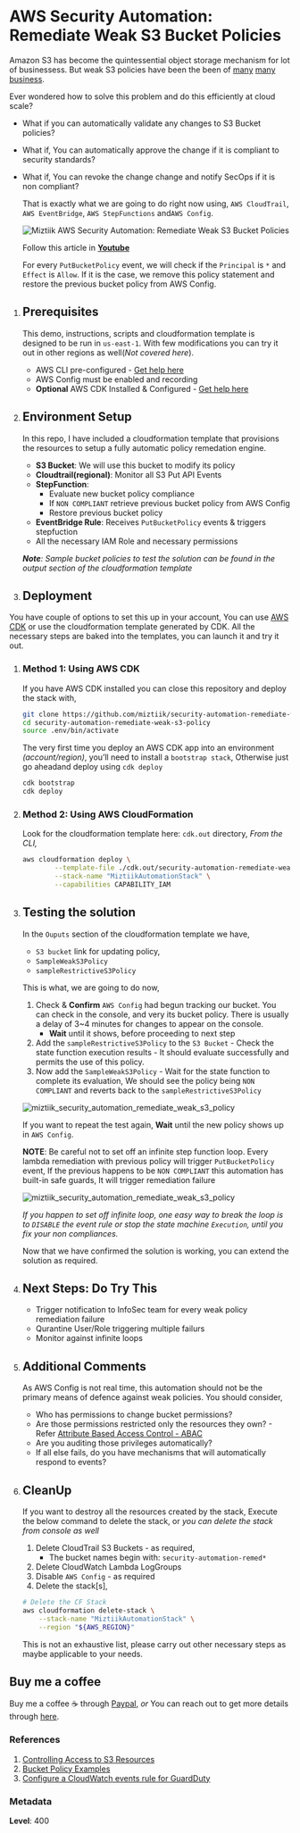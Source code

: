 # AWS Security Automation: Remediate Weak S3 Bucket Policies

Amazon S3 has become the quintessential object storage mechanism for lot of businessess. But weak S3 policies have been the been of [many](https://www.engadget.com/2018/08/09/amazon-aws-error-exposes-31-000-godaddy-servers) [many](https://www.skyhighnetworks.com/cloud-security-blog/verizon-data-breach-two-easy-steps-to-prevent-aws-s3-leaks/) [business](https://businessinsights.bitdefender.com/worst-amazon-breaches). 

Ever wondered how to solve this problem and do this efficiently at cloud scale?

- What if you can automatically validate any changes to S3 Bucket policies?
- What if, You can automatically approve the change if it is compliant to security standards?
- What if, You can revoke the change change and notify SecOps if it is non compliant?

    That is exactly what we are going to do right now using, `AWS CloudTrail`, `AWS EventBridge`, `AWS StepFunctions` and`AWS Config`.

  ![Miztiik AWS Security Automation: Remediate Weak S3 Bucket Policies](images/miztiik_security_automation_remediate_weak_s3_policy_architecture.png)

  Follow this article in **[Youtube](https://youtu.be/a4gOXBrVe6w)**

  For every `PutBucketPolicy` event, we will check if the `Principal` is `*` and `Effect` is `Allow`. If it is the case, we remove this policy statement and restore the previous bucket policy from AWS Config.

1. ## Prerequisites

    This demo, instructions, scripts and cloudformation template is designed to be run in `us-east-1`. With few modifications you can try it out in other regions as well(_Not covered here_).

    - AWS CLI pre-configured - [Get help here](https://youtu.be/TPyyfmQte0U)
    - AWS Config must be enabled and recording
    - **Optional** AWS CDK Installed & Configured - [Get help here](https://www.youtube.com/watch?v=MKwxpszw0Rc)

1. ## Environment Setup

    In this repo, I have included a cloudformation template that provisions the resources to setup a fully automatic policy remedation engine.

    - **S3 Bucket**: We will use this bucket to modify its policy
    - **Cloudtrail(regional)**: Monitor all S3 Put API Events
    - **StepFunction**:
        - Evaluate new bucket policy compliance
        - If `NON COMPLIANT` retrieve previous bucket policy from AWS Config
        - Restore previous bucket policy
    - **EventBridge Rule**: Receives `PutBucketPolicy` events & triggers stepfuction
    - All the necessary IAM Role and necessary permissions

    _**Note**: Sample bucket policies to test the solution can be found in the output section of the cloudformation template_

1. ## Deployment

  You have couple of options to set this up in your account, You can use [AWS CDK](https://www.youtube.com/watch?v=MKwxpszw0Rc) or use the cloudformation template generated by CDK. All the necessary steps are baked into the templates, you can launch it and try it out.

  1. ### Method 1: Using AWS CDK

      If you have AWS CDK installed you can close this repository and deploy the stack with,

        ```sh
        git clone https://github.com/miztiik/security-automation-remediate-weak-s3-policy.git
        cd security-automation-remediate-weak-s3-policy
        source .env/bin/activate
        ```

      The very first time you deploy an AWS CDK app into an environment _(account/region)_, you’ll need to install a `bootstrap stack`, Otherwise just go aheadand   deploy using `cdk deploy`

        ```sh
        cdk bootstrap
        cdk deploy
        ```

  1. ### Method 2: Using AWS CloudFormation

      Look for the cloudformation template here: `cdk.out` directory, _From the CLI,_

        ```sh
        aws cloudformation deploy \
                --template-file ./cdk.out/security-automation-remediate-weak-s3-policy.template.json \
                --stack-name "MiztiikAutomationStack" \
                --capabilities CAPABILITY_IAM
        ```

1. ## Testing the solution

    In the `Ouputs` section of the cloudformation template we have,

    - `S3 bucket` link for updating policy,
    - `SampleWeakS3Policy`
    - `sampleRestrictiveS3Policy`

    This is what, we are going to do now,

    1. Check & **Confirm** `AWS Config` had begun tracking our bucket. You can check in the console, and very its bucket policy. There is usually a delay of 3~4 minutes for changes to appear on the console.
        - **Wait** until it shows, before proceeding to next step
    1. Add the `sampleRestrictiveS3Policy` to the `S3 Bucket` - Check the state function execution results - It should evaluate successfully and permits the use of this policy.
    1. Now add the `SampleWeakS3Policy` - Wait for the state function to complete its evaluation, We should see the policy being `NON COMPLIANT` and reverts back to the `sampleRestrictiveS3Policy`

    ![miztiik_security_automation_remediate_weak_s3_policy](images/miztiik_security_automation_remediate_weak_s3_policy_success_00.png)

    If you want to repeat the test again,  **Wait** until the new policy shows up in `AWS Config`.

    **NOTE**: Be careful not to set off an infinite step function loop. Every lambda remediation with previous policy will trigger `PutBucketPolicy` event, If the previous happens to be `NON COMPLIANT` this automation has built-in safe guards, It will trigger remediation failure

    ![miztiik_security_automation_remediate_weak_s3_policy](images/miztiik_security_automation_remediate_weak_s3_policy_failure_00.png)

    _If you happen to set off infinite loop, one easy way to break the loop is to `DISABLE` the event rule or stop the state machine `Execution`, until you fix your non compliances._

    Now that we have confirmed the solution is working, you can extend the solution as required.

1. ## Next Steps: Do Try This

    - Trigger notification to InfoSec team for every weak policy remediation failure
    - Qurantine User/Role triggering multiple failurs
    - Monitor against infinite loops

1. ## Additional Comments

    As AWS Config is not real time, this automation should not be the primary means of defence against weak policies. You should consider,

    - Who has permissions to change bucket permissions?
    - Are those permissions restricted only the resources they own? - Refer [Attribute Based Access Control - ABAC](https://github.com/miztiik/dev-sec-ops/tree/master/s3-restrict-object-access-based-on-tags-abac)
    - Are you auditing those privileges automatically?
    - If all else fails, do you have mechanisms that will automatically respond to events?

1. ## CleanUp

    If you want to destroy all the resources created by the stack, Execute the below command to delete the stack, or _you can delete the stack from console as well_

    1. Delete CloudTrail S3 Buckets - as required,
        - The bucket names begin with:  `security-automation-remed*`
    1. Delete CloudWatch Lambda LogGroups
    1. Disable `AWS Config` - as required
    1. Delete the stack[s],

    ```bash
    # Delete the CF Stack
    aws cloudformation delete-stack \
        --stack-name "MiztiikAutomationStack" \
        --region "${AWS_REGION}"
    ```

    This is not an exhaustive list, please carry out other necessary steps as maybe applicable to your needs.

## Buy me a coffee

Buy me a coffee ☕ through [Paypal](https://paypal.me/valaxy), _or_ You can reach out to get more details through [here](https://youtube.com/c/valaxytechnologies/about).

### References

1. [Controlling Access to S3 Resources](https://aws.amazon.com/blogs/security/iam-policies-and-bucket-policies-and-acls-oh-my-controlling-access-to-s3-resources/)
1. [Bucket Policy Examples](https://docs.aws.amazon.com/AmazonS3/latest/dev//example-bucket-policies.html)
1. [Configure a CloudWatch events rule for GuardDuty](https://aws.amazon.com/premiumsupport/knowledge-center/guardduty-cloudwatch-sns-rule/)

### Metadata

**Level**: 400
